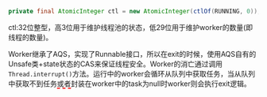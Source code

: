 ```java
private final AtomicInteger ctl = new AtomicInteger(ctlOf(RUNNING, 0));
```
ctl:32位整型，高3位用于维护线程池的状态，低29位用于维护worker的数量(即线程的数量)。

Worker继承了AQS，实现了Runnable接口，所以在exit的时候，使用AQS自有的Unsafe类+state状态的CAS来保证线程安全。Worker的消亡通过调用```Thread.interrupt()```方法。运行中的worker会循环从队列中获取任务，当从队列中获取不到任务<span style="border-bottom:2px dashed red;">或者</span>封装在worker中的task为null时worker则会执行exit逻辑。